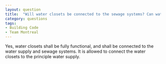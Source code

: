 ```yaml
---
layout: question
title:  "Will water closets be connected to the sewage systems? Can water closets be connected to the principle water supply or must they make use of recycled water?"
category: questions
tags:
- Building Code
- Team Montreal
---
```


Yes, water closets shall be fully functional, and shall be connected to the water supply and sewage systems. It is allowed to connect the water closets to the principle water supply.